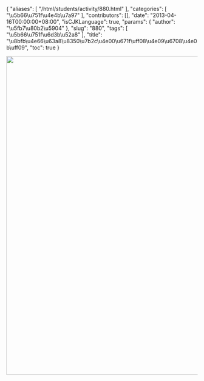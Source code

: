 {
    "aliases": [
        "/html/students/activity/880.html"
    ],
    "categories": [
        "\u5b66\u751f\u4e4b\u7a97"
    ],
    "contributors": [],
    "date": "2013-04-16T00:00:00+08:00",
    "isCJKLanguage": true,
    "params": {
        "author": "\u5fb7\u80b2\u5904"
    },
    "slug": "880",
    "tags": [
        "\u5b66\u751f\u6d3b\u52a8"
    ],
    "title": "\u8bfb\u4e66\u63a8\u8350\u7b2c\u4e00\u671f\uff08\u4e09\u6708\u4e0b\uff09",
    "toc": true
}


<img
    src="https://cdn.tfls.online/mirror/full/c4e0b9216be52ac5b959fd456935417908fdd7d7.jpg"
    style="display:block;margin-left:auto;margin-right:auto;"
    decoding="async"
    fetchpriority="auto"
    loading="lazy"
    height="838"
    width="629"
/>


